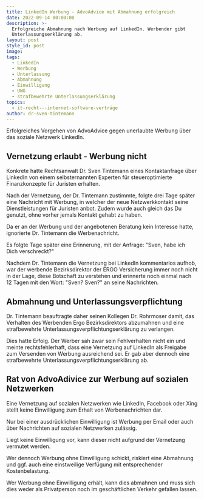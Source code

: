 ```yaml
---
title: LinkedIn Werbung - AdvoAdvice mit Abmahnung erfolgreich
date: 2022-09-14 00:00:00
description: >-
  Erfolgreiche Abmahnung nach Werbung auf LinkedIn. Werbender gibt
  Unterlassungserklärung ab.
layout: post
style_id: post
image:
tags:
  - LinkedIn
  - Werbung
  - Unterlassung
  - Abmahnung
  - Einwilligung
  - UWG
  - strafbewehrte Unterlassungserklärung
topics:
  - it-recht---internet-software-verträge
author: dr-sven-tintemann
---
```

Erfolgreiches Vorgehen von AdvoAdvice gegen unerlaubte Werbung über das soziale Netzwerk LinkedIn.&nbsp;

## Vernetzung erlaubt - Werbung nicht

Konkrete hatte Rechtsanwalt Dr. Sven Tintemann eines Kontaktanfrage über LinkedIn von einem selbsternannten Experten für steueroptimierte Finanzkonzepte für Juristen erhalten.&nbsp;

Nach der Vernetzung, der Dr. Tintemann zustimmte, folgte drei Tage später eine Nachricht mit Werbung, in welcher der neue Netzwerkkontakt seine Dienstleistungen für Juristen anbot. Zudem wurde auch gleich das Du genutzt, ohne vorher jemals Kontakt gehabt zu haben.&nbsp;

Da er an der Werbung und der angebotenen Beratung kein Interesse hatte, ignorierte Dr. Tintemann die Werbenachricht.&nbsp;

Es folgte Tage später eine Erinnerung, mit der Anfrage: "Sven, habe ich Dich verschreckt?"

Nachdem Dr. Tintemann die Vernetzung bei LinkedIn kommentarlos aufhob, war der werbende Bezirksdirektor der ERGO Versicherung immer noch nicht in der Lage, diese Botschaft zu verstehen und erinnerte noch einmal nach 12 Tagen mit den Wort: "Sven? Sven?" an seine Nachrichten.&nbsp;

## Abmahnung und Unterlassungsverpflichtung

Dr. Tintemann beauftragte daher seinen Kollegen Dr. Rohrmoser damit, das Verhalten des Werbenden Ergo Bezirksdirektors abzumahnen und eine strafbewehrte Unterlassungsverpflichtungserklärung zu verlangen.&nbsp;

Dies hatte Erfolg. Der Werber sah zwar sein Fehlverhalten nicht ein und meinte rechtsfehlerhaft, dass eine Vernetzung auf LinkedIn als Freigabe zum Versenden von Werbung ausreichend sei. Er gab aber dennoch eine strafbewehrte Unterlassungsverpflichtungserklärung ab.&nbsp;

## Rat von AdvoAdivice zur Werbung auf sozialen Netzwerken

Eine Vernetzung auf sozialen Netzwerken wie LinkedIn, Facebook oder Xing stellt keine Einwilligung zum Erhalt von Werbenachrichten dar.&nbsp;

Nur bei einer ausdrücklichen Einwilligung ist Werbung per Email oder auch über Nachrichten auf sozialen Netzwerken zulässig.&nbsp;

Liegt keine Einwilligung vor, kann dieser nicht aufgrund der Vernetzung vermutet werden.

Wer dennoch Werbung ohne Einwilligung schickt, riskiert eine Abmahnung und ggf. auch eine einstweilige Verfügung mit entsprechender Kostenbelastung.&nbsp;

Wer Werbung ohne Einwilligung erhält, kann dies abmahnen und muss sich dies weder als Privatperson noch im geschäftlichen Verkehr gefallen lassen.